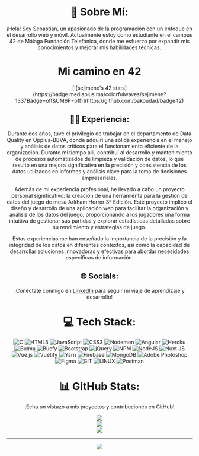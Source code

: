 <div align="center">

# 💫 Sobre Mí:
¡Hola! Soy Sebastián, un apasionado de la programación con un enfoque en el desarrollo web y móvil. Actualmente estoy como estudiante en el campus 42 de Málaga Fundación Telefónica, donde me esfuerzo por expandir mis conocimientos y mejorar mis habilidades técnicas.

# Mi camino en 42

<div aling="center">
  [![sejimene's 42 stats](https://badge.mediaplus.ma/colorfulwaves/sejimene?1337Badge=off&UM6P=off)](https://github.com/oakoudad/badge42)
</div>

## 👨‍💻 Experiencia:
Durante dos años, tuve el privilegio de trabajar en el departamento de Data Quality en Opplus-BBVA, donde adquirí una sólida experiencia en el manejo y análisis de datos críticos para el funcionamiento eficiente de la organización. Durante mi tiempo allí, contribuí al desarrollo y mantenimiento de procesos automatizados de limpieza y validación de datos, lo que resultó en una mejora significativa en la precisión y consistencia de los datos utilizados en informes y análisis clave para la toma de decisiones empresariales.

Además de mi experiencia profesional, he llevado a cabo un proyecto personal significativo: la creación de una herramienta para la gestión de datos del juego de mesa Arkham Horror 3º Edición. Este proyecto implicó el diseño y desarrollo de una aplicación web para facilitar la organización y análisis de los datos del juego, proporcionando a los jugadores una forma intuitiva de gestionar sus partidas y explorar estadísticas detalladas sobre su rendimiento y estrategias de juego.

Estas experiencias me han enseñado la importancia de la precisión y la integridad de los datos en diferentes contextos, así como la capacidad de desarrollar soluciones innovadoras y efectivas para abordar necesidades específicas de información.

## 🌐 Socials:
¡Conéctate conmigo en [LinkedIn](https://linkedin.com/in/sebastian-jimenez-roman) para seguir mi viaje de aprendizaje y desarrollo!

# 💻 Tech Stack:
![C](https://img.shields.io/badge/c-%2300599C.svg?style=for-the-badge&logo=c&logoColor=white) 
![HTML5](https://img.shields.io/badge/html5-%23E34F26.svg?style=for-the-badge&logo=html5&logoColor=white) 
![JavaScript](https://img.shields.io/badge/javascript-%23323330.svg?style=for-the-badge&logo=javascript&logoColor=%23F7DF1E) 
![CSS3](https://img.shields.io/badge/css3-%231572B6.svg?style=for-the-badge&logo=css3&logoColor=white) 
![Nodemon](https://img.shields.io/badge/NODEMON-%23323330.svg?style=for-the-badge&logo=nodemon&logoColor=%BBDEAD) 
![Angular](https://img.shields.io/badge/angular-%23DD0031.svg?style=for-the-badge&logo=angular&logoColor=white) 
![Heroku](https://img.shields.io/badge/heroku-%23430098.svg?style=for-the-badge&logo=heroku&logoColor=white) 
![Bulma](https://img.shields.io/badge/bulma-00D0B1?style=for-the-badge&logo=bulma&logoColor=white) 
![Buefy](https://img.shields.io/badge/Buefy-7957D5?style=for-the-badge&logo=buefy&logoColor=48289E) 
![Bootstrap](https://img.shields.io/badge/bootstrap-%238511FA.svg?style=for-the-badge&logo=bootstrap&logoColor=white) 
![jQuery](https://img.shields.io/badge/jquery-%230769AD.svg?style=for-the-badge&logo=jquery&logoColor=white) 
![NPM](https://img.shields.io/badge/NPM-%23CB3837.svg?style=for-the-badge&logo=npm&logoColor=white) 
![NodeJS](https://img.shields.io/badge/node.js-6DA55F?style=for-the-badge&logo=node.js&logoColor=white) 
![Nuxt JS](https://img.shields.io/badge/Nuxt-002E3B?style=for-the-badge&logo=nuxt.js&logoColor=#00DC82) 
![Vue.js](https://img.shields.io/badge/vue.js-%2335495e.svg?style=for-the-badge&logo=vuedotjs&logoColor=%234FC08D) 
![Vuetify](https://img.shields.io/badge/Vuetify-1867C0?style=for-the-badge&logo=vuetify&logoColor=AEDDFF) 
![Yarn](https://img.shields.io/badge/yarn-%232C8EBB.svg?style=for-the-badge&logo=yarn&logoColor=white) 
![Firebase](https://img.shields.io/badge/Firebase-039BE5?style=for-the-badge&logo=Firebase&logoColor=white) 
![MongoDB](https://img.shields.io/badge/MongoDB-%234ea94b.svg?style=for-the-badge&logo=mongodb&logoColor=white) 
![Adobe Photoshop](https://img.shields.io/badge/adobe%20photoshop-%2331A8FF.svg?style=for-the-badge&logo=adobe%20photoshop&logoColor=white) 
![Figma](https://img.shields.io/badge/figma-%23F24E1E.svg?style=for-the-badge&logo=figma&logoColor=white) 
![GIT](https://img.shields.io/badge/Git-fc6d26?style=for-the-badge&logo=git&logoColor=white) 
![LINUX](https://img.shields.io/badge/Linux-FCC624?style=for-the-badge&logo=linux&logoColor=black) 
![Postman](https://img.shields.io/badge/Postman-FF6C37?style=for-the-badge&logo=postman&logoColor=white)

# 📊 GitHub Stats:
<p>¡Echa un vistazo a mis proyectos y contribuciones en GitHub!</p>

![](https://github-readme-stats.vercel.app/api?username=Rybenshot&theme=dark&hide_border=false&include_all_commits=true&count_private=true)<br/>
![](https://github-readme-streak-stats.herokuapp.com/?user=Rybenshot&theme=dark&hide_border=false)<br/>
![](https://github-readme-stats.vercel.app/api/top-langs/?username=Rybenshot&theme=dark&hide_border=false&include_all_commits=true&count_private=true&layout=compact)

---
[![](https://visitcount.itsvg.in/api?id=Rybenshot&icon=0&color=0)](https://visitcount.itsvg.in)

</div>
